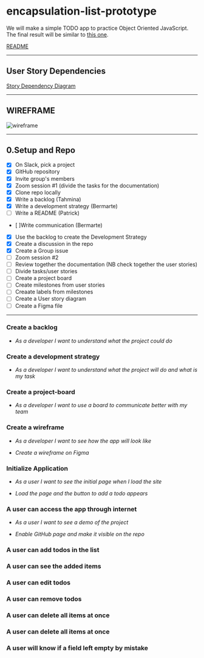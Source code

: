 # encapsulation-list-prototype

We will make a simple TODO app to practice Object Oriented JavaScript. The final result will be  similar to [this one](https://mametur.github.io/to-do-list/).

[README](../README.md)

---

## User Story Dependencies

[Story Dependency Diagram](https://excalidraw.com/)

---

## WIREFRAME

![wireframe](./public/wireframe)

---

## 0.Setup and Repo

- [x] On Slack, pick a project
- [x] GitHub repository
- [x] Invite group's members
- [x] Zoom session #1 (divide the tasks for the documentation)
- [x] Clone repo locally
- [x] Write a backlog (Tahmina)
- [x] Write a development strategy (Bermarte)
- [ ] Write a README (Patrick)
- [ ]Write communication (Bermarte)

- [x] Use the backlog to create the Development Strategy
- [x] Create a discussion in the repo
- [x] Create a Group issue
- [ ] Zoom session #2
- [ ] Review together the documentation (NB check together the user stories)
- [ ] Divide tasks/user stories
- [ ] Create a project board
- [ ] Create milestones from user stories
- [ ] Creaate labels from milestones
- [ ] Create a User story diagram
- [ ] Create a Figma file

---



### Create a backlog
- _As a developer I want to understand what the project could do_
### Create a development strategy
- _As a developer I want to understand what the project will do and what is my task_

### Create a project-board
- _As a developer I want to use a board to communicate better with my team_

### Create a wireframe
- _As a developer I want to see how the app will look like_

- _Create a wireframe on Figma_
### Initialize Application

- _As a user I want to see the initial page when I load the site_

- _Load the page and the button to add a todo appears_

### A user can access the app through internet
- _As a user I want to see a demo of the project_

- _Enable GitHub page and make it visible on the repo_
### A user can add todos in the list
### A user can see the added items
### A user can edit todos
### A user can remove todos
### A user can delete all items at once
### A user can delete all items at once
### A user will know if a field left empty by mistake

